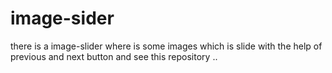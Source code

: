 # image-sider
there is a image-slider where is some images which is slide with the help of previous and next button and  see this repository ..

